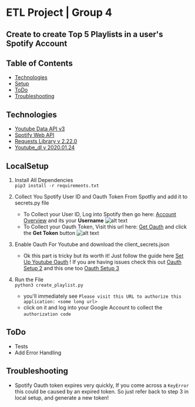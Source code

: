 # ETL Project | Group 4
## Create to create Top 5 Playlists in a user's Spotify Account 

## Table of Contents
* [Technologies](#Technologies)
* [Setup](#LocalSetup)
* [ToDo](#ToDo)
* [Troubleshooting](#Troubleshooting)


## Technologies
* [Youtube Data API v3]
* [Spotify Web API]
* [Requests Library v 2.22.0]
* [Youtube_dl v 2020.01.24]

## LocalSetup
1) Install All Dependencies   
`pip3 install -r requirements.txt`

2) Collect You Spotify User ID and Oauth Token From Spotfiy and add it to secrets.py file
    * To Collect your User ID, Log into Spotify then go here: [Account Overview] and its your **Username**
    ![alt text](images/userid.png)
    * To Collect your Oauth Token, Visit this url here: [Get Oauth] and click the **Get Token** button
    ![alt text](images/spotify_token.png)

3) Enable Oauth For Youtube and download the client_secrets.json   
    * Ok this part is tricky but its worth it! Just follow the guide here [Set Up Youtube Oauth] ! 
    If you are having issues check this out [Oauth Setup 2] and this one too [Oauth Setup 3] 

4) Run the File  
`python3 create_playlist.py`   
    * you'll immediately see `Please visit this URL to authorize this application: <some long url>`
    * click on it and log into your Google Account to collect the `authorization code`


## ToDo
* Tests
* Add Error Handling

## Troubleshooting
* Spotify Oauth token expires very quickly, If you come across a `KeyError` this could
be caused by an expired token. So just refer back to step 3 in local setup, and generate a new
token!  


   [Youtube Data API v3]: <https://developers.google.com/youtube/v3>
   [Spotify Web API]: <https://developer.spotify.com/documentation/web-api/>
   [Requests Library v 2.22.0]: <https://requests.readthedocs.io/en/master/>
   [Account Overview]: <https://www.spotify.com/us/account/overview/>
   [Get Oauth]: <https://developer.spotify.com/console/post-playlists/>
   [Set Up Youtube Oauth]: <https://developers.google.com/youtube/v3/getting-started/>
   [Oauth Setup 2]:<https://stackoverflow.com/questions/11485271/google-oauth-2-authorization-error-redirect-uri-mismatch/>
   [Youtube Video]:<https://www.youtube.com/watch?v=7J_qcttfnJA/>
   [Youtube_dl v 2020.01.24]:<https://github.com/ytdl-org/youtube-dl/>
   [Oauth Setup 3]:<https://github.com/googleapis/google-api-python-client/blob/master/docs/client-secrets.md/>